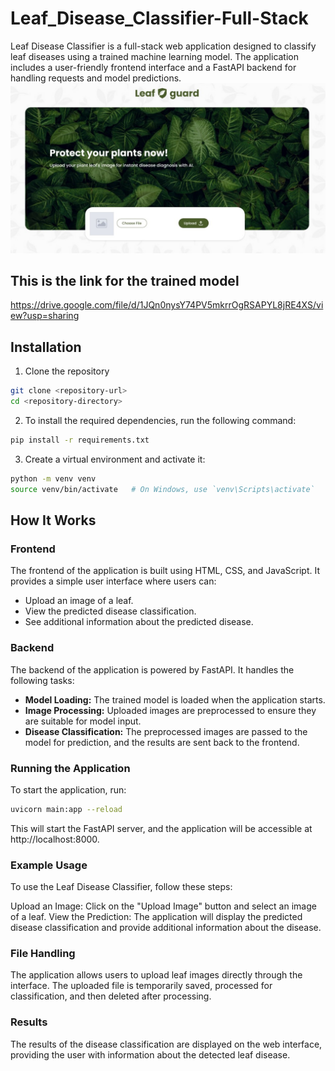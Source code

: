 # Leaf_Disease_Classifier-Full-Stack

Leaf Disease Classifier is a full-stack web application designed to classify leaf diseases using a trained machine learning model. The application includes a user-friendly frontend interface and a FastAPI backend for handling requests and model predictions.
![UI Path](https://github.com/Coolcoder009/Leaf_Disease_Classifier-Full-Stack-/blob/main/Screenshot%202024-04-18%20174742.jpg?raw=true) <br>

## This is the link for the trained model <br>
https://drive.google.com/file/d/1JQn0nysY74PV5mkrrOgRSAPYL8jRE4XS/view?usp=sharing
<br>

## Installation

1. Clone the repository 
```bash 
git clone <repository-url>
cd <repository-directory>
```

2. To install the required dependencies, run the following command:
```bash
pip install -r requirements.txt
```

3. Create a virtual environment and activate it:
```bash
python -m venv venv
source venv/bin/activate   # On Windows, use `venv\Scripts\activate`
```

## How It Works
### Frontend
The frontend of the application is built using HTML, CSS, and JavaScript. It provides a simple user interface where users can:

<ul>
<li>Upload an image of a leaf.</li>
<li>View the predicted disease classification.</li>
<li>See additional information about the predicted disease.</li>
</ul>

### Backend
The backend of the application is powered by FastAPI. It handles the following tasks:

<ul>
<li><strong>Model Loading:</strong> The trained model is loaded when the application starts.</li>
<li><strong>Image Processing:</strong> Uploaded images are preprocessed to ensure they are suitable for model input.</li>
<li><strong>Disease Classification:</strong> The preprocessed images are passed to the model for prediction, and the results are sent back to the frontend.</li>
</ul>

### Running the Application
To start the application, run:

```bash
uvicorn main:app --reload
```
This will start the FastAPI server, and the application will be accessible at http://localhost:8000.
### Example Usage
To use the Leaf Disease Classifier, follow these steps:

Upload an Image: Click on the "Upload Image" button and select an image of a leaf.
View the Prediction: The application will display the predicted disease classification and provide additional information about the disease.

### File Handling
The application allows users to upload leaf images directly through the interface. The uploaded file is temporarily saved, processed for classification, and then deleted after processing.

### Results
The results of the disease classification are displayed on the web interface, providing the user with information about the detected leaf disease.
